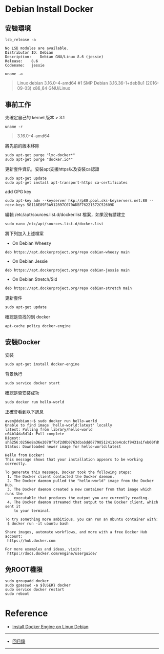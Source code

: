 ﻿# Debian Install Docker 

## 安裝環境


	lsb_release -a

```
No LSB modules are available.
Distributor ID:	Debian
Description:	Debian GNU/Linux 8.6 (jessie)
Release:	8.6
Codename:	jessie
```

	uname -a
	
>Linux debian 3.16.0-4-amd64 #1 SMP Debian 3.16.36-1+deb8u1 (2016-09-03) x86_64 GNU/Linux
	
## 事前工作

先確定自己的 kernel 版本 > 3.1
	
	uname -r
	
> 3.16.0-4-amd64

將先前的版本移除

```
sudo apt-get purge "lxc-docker*"
sudo apt-get purge "docker.io*"
```

更新套件資訊，安裝apt支援https以及安裝ca認證
```
sudo apt-get update
sudo apt-get install apt-transport-https ca-certificates
```

add GPG key

	sudo apt-key adv --keyserver hkp://p80.pool.sks-keyservers.net:80 --recv-keys 58118E89F3A912897C070ADBF76221572C52609D
	
編輯 /etc/apt/sources.list.d/docker.list 檔案，如果沒有請建立

```
sudo nano /etc/apt/sources.list.d/docker.list
```
將下列加入上述檔案

- On Debian Wheezy

``` 
deb https://apt.dockerproject.org/repo debian-wheezy main
```

- On Debian Jessie

``` 
deb https://apt.dockerproject.org/repo debian-jessie main
```

- On Debian Stretch/Sid

``` 
deb https://apt.dockerproject.org/repo debian-stretch main
```

更新套件

	sudo apt-get update
	
確認是否找的到 docker

	apt-cache policy docker-engine

## 安裝Docker

安裝

	sudo apt-get install docker-engine
	
背景執行

	sudo service docker start

確認是否安裝成功

	sudo docker run hello-world
	
正確會看到以下訊息

```
aven@debian:~$ sudo docker run hello-world
Unable to find image 'hello-world:latest' locally
latest: Pulling from library/hello-world
c04b14da8d14: Pull complete 
Digest: sha256:0256e8a36e2070f7bf2d0b0763dbabdd67798512411de4cdcf9431a1feb60fd9
Status: Downloaded newer image for hello-world:latest

Hello from Docker!
This message shows that your installation appears to be working correctly.

To generate this message, Docker took the following steps:
 1. The Docker client contacted the Docker daemon.
 2. The Docker daemon pulled the "hello-world" image from the Docker Hub.
 3. The Docker daemon created a new container from that image which runs the
    executable that produces the output you are currently reading.
 4. The Docker daemon streamed that output to the Docker client, which sent it
    to your terminal.

To try something more ambitious, you can run an Ubuntu container with:
 $ docker run -it ubuntu bash

Share images, automate workflows, and more with a free Docker Hub account:
 https://hub.docker.com

For more examples and ideas, visit:
 https://docs.docker.com/engine/userguide/
```

## 免ROOT權限

```
sudo groupadd docker
sudo gpasswd -a ${USER} docker
sudo service docker restart
sudo reboot
```

# Reference
* [Install Docker Engine on Linux Debian](https://docs.docker.com/engine/installation/linux/debian/)

-------
* [回目錄](../README.md)

-------
